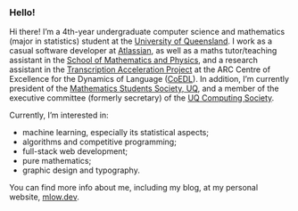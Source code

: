 ### Hello!

Hi there! I’m a 4th-year undergraduate computer science and mathematics (major in statistics) student at the [University of Queensland](https://www.uq.edu.au/). I work as a casual software developer at [Atlassian](https://www.atlassian.com/), as well as a maths tutor/teaching assistant in the [School of Mathematics and Physics](https://smp.uq.edu.au/), and a research assistant in the [Transcription Acceleration Project](https://www.itee.uq.edu.au/research/projects/tap) at the ARC Centre of Excellence for the Dynamics of Language ([CoEDL](https://www.dynamicsoflanguage.edu.au/)). In addition, I’m currently president of the [Mathematics Students Society, UQ](https://www.facebook.com/uqmss/), and a member of the executive committee (formerly secretary) of the [UQ Computing Society](https://uqcs.org/).

Currently, I’m interested in:

- machine learning, especially its statistical aspects;
- algorithms and competitive programming;
- full-stack web development;
- pure mathematics;
- graphic design and typography.

You can find more info about me, including my blog, at my personal website, [mlow.dev](https://mlow.dev).
